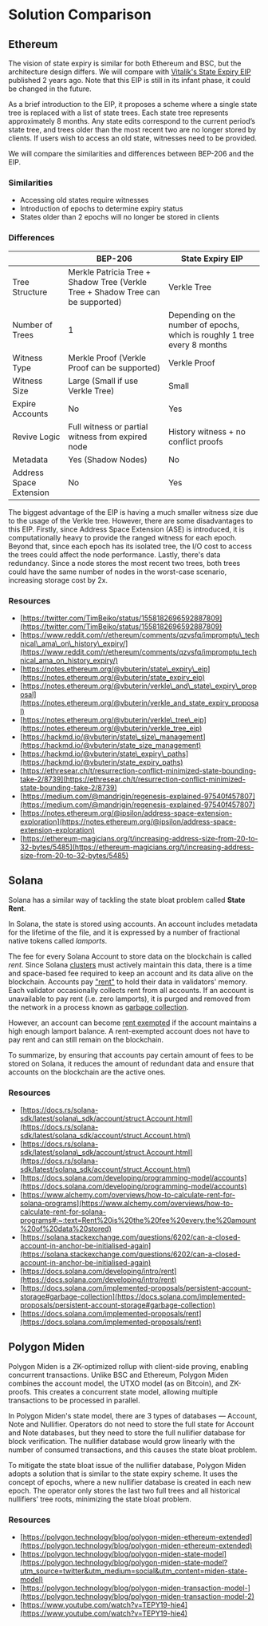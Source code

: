 # Solution Comparison

## Ethereum

The vision of state expiry is similar for both Ethereum and BSC, but the architecture design differs. We will compare with [Vitalik's State Expiry EIP](https://notes.ethereum.org/@vbuterin/state_expiry_eip) published 2 years ago. Note that this EIP is still in its infant phase, it could be changed in the future.

  

As a brief introduction to the EIP, it proposes a scheme where a single state tree is replaced with a list of state trees. Each state tree represents approximately 8 months. Any state edits correspond to the current period’s state tree, and trees older than the most recent two are no longer stored by clients. If users wish to access an old state, witnesses need to be provided.

  

We will compare the similarities and differences between BEP-206 and the EIP.

  

### Similarities

*   Accessing old states require witnesses
*   Introduction of epochs to determine expiry status
*   States older than 2 epochs will no longer be stored in clients

  

### Differences

|  | BEP-206 | State Expiry EIP |
| ---| ---| --- |
| Tree Structure | Merkle Patricia Tree + Shadow Tree (Verkle Tree + Shadow Tree can be supported) | Verkle Tree |
| Number of Trees | 1 | Depending on the number of epochs, which is roughly 1 tree every 8 months |
| Witness Type | Merkle Proof (Verkle Proof can be supported) | Verkle Proof |
| Witness Size | Large (Small if use Verkle Tree) | Small |
| Expire Accounts | No | Yes |
| Revive Logic | Full witness or partial witness from expired node | History witness + no conflict proofs |
| Metadata | Yes (Shadow Nodes) | No |
| Address Space Extension | No | Yes |

  

The biggest advantage of the EIP is having a much smaller witness size due to the usage of the Verkle tree. However, there are some disadvantages to this EIP. Firstly, since Address Space Extension (ASE) is introduced, it is computationally heavy to provide the ranged witness for each epoch. Beyond that, since each epoch has its isolated tree, the I/O cost to access the trees could affect the node performance. Lastly, there's data redundancy. Since a node stores the most recent two trees, both trees could have the same number of nodes in the worst-case scenario, increasing storage cost by 2x.

  

  

### Resources

*   [https://twitter.com/TimBeiko/status/1558182696592887809](https://twitter.com/TimBeiko/status/1558182696592887809)
*   [https://www.reddit.com/r/ethereum/comments/qzvsfq/impromptu\_technical\_ama\_on\_history\_expiry/](https://www.reddit.com/r/ethereum/comments/qzvsfq/impromptu_technical_ama_on_history_expiry/)
*   [https://notes.ethereum.org/@vbuterin/state\_expiry\_eip](https://notes.ethereum.org/@vbuterin/state_expiry_eip)
*   [https://notes.ethereum.org/@vbuterin/verkle\_and\_state\_expiry\_proposal](https://notes.ethereum.org/@vbuterin/verkle_and_state_expiry_proposal)
*   [https://notes.ethereum.org/@vbuterin/verkle\_tree\_eip](https://notes.ethereum.org/@vbuterin/verkle_tree_eip)
*   [https://hackmd.io/@vbuterin/state\_size\_management](https://hackmd.io/@vbuterin/state_size_management)
*   [https://hackmd.io/@vbuterin/state\_expiry\_paths](https://hackmd.io/@vbuterin/state_expiry_paths)
*   [https://ethresear.ch/t/resurrection-conflict-minimized-state-bounding-take-2/8739](https://ethresear.ch/t/resurrection-conflict-minimized-state-bounding-take-2/8739)
*   [https://medium.com/@mandrigin/regenesis-explained-97540f457807](https://medium.com/@mandrigin/regenesis-explained-97540f457807)
*   [https://notes.ethereum.org/@ipsilon/address-space-extension-exploration](https://notes.ethereum.org/@ipsilon/address-space-extension-exploration)
*   [https://ethereum-magicians.org/t/increasing-address-size-from-20-to-32-bytes/5485](https://ethereum-magicians.org/t/increasing-address-size-from-20-to-32-bytes/5485)

  

## Solana

Solana has a similar way of tackling the state bloat problem called **State Rent**.

  

In Solana, the state is stored using accounts. An account includes metadata for the lifetime of the file, and it is expressed by a number of fractional native tokens called _lamports_.

  

The fee for every Solana Account to store data on the blockchain is called _rent_. Since Solana [clusters](https://docs.solana.com/cluster/overview) must actively maintain this data, there is a time and space-based fee required to keep an account and its data alive on the blockchain. Accounts pay ["rent"](https://docs.solana.com/developing/programming-model/accounts#rent) to hold their data in validators' memory. Each validator occasionally collects rent from all accounts. If an account is unavailable to pay rent (i.e. zero lamports), it is purged and removed from the network in a process known as [garbage collection](https://docs.solana.com/developing/intro/rent#garbage-collection).

  

However, an account can become [rent exempted](https://docs.solana.com/developing/intro/rent#rent-exempt) if the account maintains a high enough lamport balance. A rent-exempted account does not have to pay rent and can still remain on the blockchain.

  

To summarize, by ensuring that accounts pay certain amount of fees to be stored on Solana, it reduces the amount of redundant data and ensure that accounts on the blockchain are the active ones.

  

### Resources

*   [https://docs.rs/solana-sdk/latest/solana\_sdk/account/struct.Account.html](https://docs.rs/solana-sdk/latest/solana_sdk/account/struct.Account.html)
*   [https://docs.rs/solana-sdk/latest/solana\_sdk/account/struct.Account.html](https://docs.rs/solana-sdk/latest/solana_sdk/account/struct.Account.html)
*   [https://docs.solana.com/developing/programming-model/accounts](https://docs.solana.com/developing/programming-model/accounts)
*   [https://www.alchemy.com/overviews/how-to-calculate-rent-for-solana-programs](https://www.alchemy.com/overviews/how-to-calculate-rent-for-solana-programs#:~:text=Rent%20is%20the%20fee%20every,the%20amount%20of%20data%20stored)
*   [https://solana.stackexchange.com/questions/6202/can-a-closed-account-in-anchor-be-initialised-again](https://solana.stackexchange.com/questions/6202/can-a-closed-account-in-anchor-be-initialised-again)
*   [https://docs.solana.com/developing/intro/rent](https://docs.solana.com/developing/intro/rent)
*   [https://docs.solana.com/implemented-proposals/persistent-account-storage#garbage-collection](https://docs.solana.com/implemented-proposals/persistent-account-storage#garbage-collection)
*   [https://docs.solana.com/implemented-proposals/rent](https://docs.solana.com/implemented-proposals/rent)

  

## Polygon Miden

Polygon Miden is a ZK-optimized rollup with client-side proving, enabling concurrent transactions. Unlike BSC and Ethereum, Polygon Miden combines the account model, the UTXO model (as on Bitcoin), and ZK-proofs. This creates a concurrent state model, allowing multiple transactions to be processed in parallel.

  

In Polygon Miden's state model, there are 3 types of databases — Account, Note and Nullifier. Operators do not need to store the full state for Account and Note databases, but they need to store the full nullifier database for block verification. The nullifier database would grow linearly with the number of consumed transactions, and this causes the state bloat problem.

  

To mitigate the state bloat issue of the nullifier database, Polygon Miden adopts a solution that is similar to the state expiry scheme. It uses the concept of epochs, where a new nullifier database is created in each new epoch. The operator only stores the last two full trees and all historical nullifiers’ tree roots, minimizing the state bloat problem.

  

### Resources

*   [https://polygon.technology/blog/polygon-miden-ethereum-extended](https://polygon.technology/blog/polygon-miden-ethereum-extended)
*   [https://polygon.technology/blog/polygon-miden-state-model](https://polygon.technology/blog/polygon-miden-state-model?utm_source=twitter&utm_medium=social&utm_content=miden-state-model)
*   [https://polygon.technology/blog/polygon-miden-transaction-model-](https://polygon.technology/blog/polygon-miden-transaction-model-2)
*   [https://www.youtube.com/watch?v=TEPY19-hie4](https://www.youtube.com/watch?v=TEPY19-hie4)
